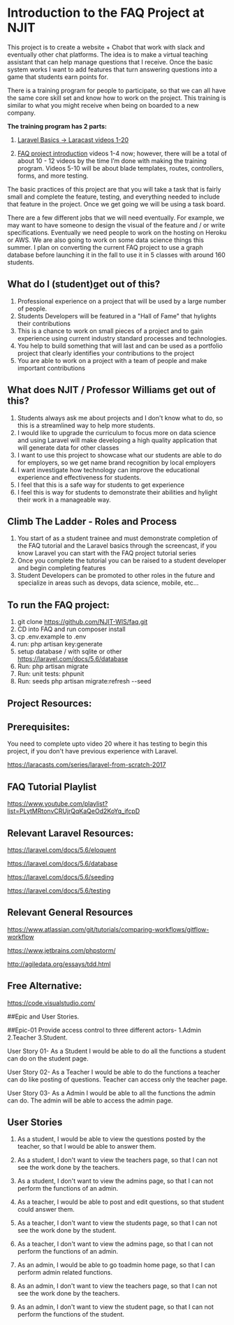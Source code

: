 # Introduction to the FAQ Project at NJIT

This project is to create a website + Chabot that work with slack and eventually other chat platforms.  The idea is to make a virtual teaching assistant that can help manage questions that I receive.   Once the basic system works I want to add features that turn answering questions into a game that students earn points for. 

There is a training program for people to participate, so that we can all have the same core skill set and know how to work on the project.  This training is similar to what you might receive when being on boarded to a new company.   

**The training program has 2 parts:**

1.  [Laravel Basics -> Laracast videos 1-20](https://laracasts.com/series/laravel-from-scratch-2017)

2.  [FAQ project introduction](https://www.youtube.com/playlist?list=PLytMRtonvCRUjrQqKaQeOd2KoYq_ifcpD) videos 1-4 now; however, there will be a total of about 10 - 12 videos by the time I’m done with making the training program.  Videos 5-10 will be about blade templates, routes, controllers, forms, and more testing.

The basic practices of this project are that you will take a task that is fairly small and complete the feature, testing, and everything needed to include that feature in the project.  Once we get going we will be using a task board.

There are a few different jobs that we will need eventually.   For example, we may want to have someone to design the visual of the feature and / or write specifications.  Eventually we need people to work on the hosting on Heroku or AWS.  We are also going to work on some data science things this summer.   I plan on converting the current FAQ project to use a graph database before launching it in the fall to use it in 5 classes with around 160 students.

## What do I (student)get out of this?

1. Professional experience on a project that will be used by a large number of people.
2. Students Developers will be featured in a "Hall of Fame" that hylights their contributions
3. This is a chance to work on small pieces of a project and to gain experience using current industry standard processes and technologies.
4. You help to build something that will last and can be used as a portfolio project that clearly identifies your contributions to the project
5. You are able to work on a  project with a team of people and make important contributions 

## What does NJIT / Professor Williams get out of this?

1. Students always ask me about projects and I don't know what to do, so this is a streamlined way to help more students.
2. I would like to upgrade the curriculum to focus more on data science and using Laravel will make developing a high quality application that will generate data for other classes
3. I want to use this project to showcase what our students are able to do for employers, so we get name brand recognition by local employers
4. I want investigate how technology can improve the educational experience and effectiveness for students.
5. I feel that this is a safe way for students to get experience
6. I feel this is way for students to demonstrate their abilities and hylight their work in a manageable way.


## Climb The Ladder - Roles and Process 

1. You start of as a student trainee and must demonstrate completion of the FAQ tutorial and the Laravel basics through the screencast, if you know Laravel you can start with the FAQ project tutorial series
2. Once you complete the tutorial you can be raised to a student developer and begin completing features
3. Student Developers can be promoted to other roles in the future and specialize in areas such as devops, data science, mobile, etc...

## To run the FAQ project:

1. git clone https://github.com/NJIT-WIS/faq.git
2. CD into FAQ and run composer install
3. cp .env.example to .env
4. run: php artisan key:generate
5. setup database / with sqlite or other https://laravel.com/docs/5.6/database
6. Run: php artisan migrate
7. Run: unit tests: phpunit
8. Run: seeds php artisan migrate:refresh --seed

## Project Resources:

## Prerequisites:
You need to complete upto video 20 where it has testing to begin this project, if you don't have previous experience with Laravel.

https://laracasts.com/series/laravel-from-scratch-2017

## FAQ Tutorial Playlist 
https://www.youtube.com/playlist?list=PLytMRtonvCRUjrQqKaQeOd2KoYq_ifcpD

## Relevant Laravel Resources:

https://laravel.com/docs/5.6/eloquent

https://laravel.com/docs/5.6/database

https://laravel.com/docs/5.6/seeding

https://laravel.com/docs/5.6/testing

## Relevant General Resources

https://www.atlassian.com/git/tutorials/comparing-workflows/gitflow-workflow

https://www.jetbrains.com/phpstorm/

http://agiledata.org/essays/tdd.html

## Free Alternative:
https://code.visualstudio.com/

##Epic and User Stories.

##Epic-01 Provide access control to three different actors- 1.Admin 2.Teacher 3.Student.

User Story 01- As a Student I would be able to do all the functions a student can do on the student page.

User Story 02- As a Teacher I would be able to do the functions a teacher can do like posting of questions. Teacher can access only the teacher page.

User Story 03- As a Admin I would be able to all the functions the admin can do. The admin will be able to access the admin page.

## User Stories
1. As a student, I would be able to view the questions posted by the teacher, so that I would be able to answer them.

2. As a student, I don't want to view the teachers page, so that I can not see the work done by the teachers.

3. As a student, I don't want to view the admins page, so that I can not perform the functions of an admin. 

4. As a teacher, I would be able to post and edit questions, so that student could answer them.

5. As a teacher,  I don't want to view the students page, so that I can not see the work done by the student.

6. As a teacher,  I don't want to view the admins page, so that I can not perform the functions of an admin. 

7. As an admin, I would be able to go toadmin home page, so that I can perform admin related functions.

8. As an admin,  I don't want to view the teachers page, so that I can not see the work done by the teachers.

9. As an admin,  I don't want to view the student page, so that I can not perform the functions of the student. 